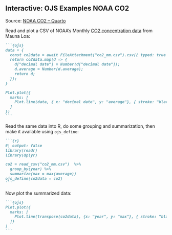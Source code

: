 ## Interactive: OJS Examples NOAA CO2

Source: [NOAA CO2 – Quarto](https://quarto.org/docs/interactive/ojs/examples/noaa-co2.html)

Read and plot a CSV of NOAA’s Monthly [CO2 concentration data](https://gml.noaa.gov/ccgg/trends/data.html) from Mauna Loa:

````markdown
```{ojs}
data = {
  const co2data = await FileAttachment("co2_mm.csv").csv({ typed: true });
  return co2data.map(d => {
    d["decimal date"] = Number(d["decimal date"]);
    d.average = Number(d.average);
    return d;
  });
}

Plot.plot({
  marks: [
    Plot.line(data, { x: "decimal date", y: "average"}, { stroke: "black" } )
  ]
})
```
````

Read the same data into R, do some grouping and summarization, then make it available using `ojs_define`:

````markdown
```{r}
#| output: false
library(readr)
library(dplyr)

co2 = read_csv("co2_mm.csv")  %>%
  group_by(year) %>%
  summarize(max = max(average))
ojs_define(co2data = co2)
```
````

Now plot the summarized data:

````markdown
```{ojs}
Plot.plot({
  marks: [
    Plot.line(transpose(co2data), {x: "year", y: "max"}, { stroke: "black" } )
  ]}
)
```
````

